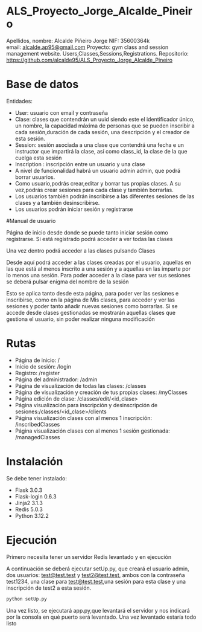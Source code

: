 # ALS_Proyecto_Jorge_Alcalde_Pineiro
Apellidos, nombre: Alcalde Piñeiro Jorge 
NIF: 35600364k	
email: alcalde.ap95@gmail.com
Proyecto:  gym class and session management website. Users,Classes,Sessions,Registrations.
Repositorio: https://github.com/alcalde95/ALS_Proyecto_Jorge_Alcalde_Pineiro




# Base de datos

Entidades:
- User: usuario con email y contraseña
- Clase: clases que contendrán un uuid siendo este el identificador único, un nombre, la capacidad máxima de personas que se pueden inscribir a cada sesión,duración de cada sesión, una descripción y el creador de esta sesión.
- Session: sesión asociada a una clase que contendrá una fecha e un instructor que impartirá la clase, así como class_id, la clase de la que cuelga esta sesión
- Inscription : inscripción entre un usuario y una clase
- A nivel de funcionalidad habrá un usuario admin admin, que podrá borrar usuarios.
- Como usuario,podrás crear,editar y borrar tus propias clases. A su vez,podrás crear sesiones para cada clase y también borrarlas.
- Los usuarios también podrán inscribirse a las diferentes sesiones de las clases y a también desinscribirse.
- Los usuarios podrán iniciar sesión y registrarse

#Manual de usuario


Página de inicio desde donde se puede tanto iniciar sesión como registrarse.
Si está registrado podrá acceder a ver todas las clases

Una vez dentro podrá acceder a las clases pulsando Clases

Desde aquí podrá acceder a las clases creadas por el usuario, aquellas en las que está al menos inscrito a una sesión y a aquellas en las imparte por lo menos una sesión. Para poder acceder a la clase para ver sus sesiones se deberá pulsar enigma del nombre de la sesión

Esto se aplica tanto desde esta página, para poder ver las sesiones e inscribirse, como en la página de Mis clases, para acceder y ver las sesiones y poder tanto añadir nuevas sesiones como borrarlas. Si se accede desde clases gestionadas se mostrarán aquellas clases que gestiona el usuario, sin poder realizar ninguna modificación

# Rutas

- Página de inicio: /
- Inicio de sesión: /login
- Registro: /register
- Página del administrador: /admin
- Página de visualización de todas las clases: /classes
- Página de visualización y creación de tus propias clases: /myClasses
- Página edición de clase: /classes/edit/<id_clase>
- Página visualización para inscripción y desinscripción de sesiones:/classes/<id_clase>/clients
- Página visualización clases con al menos 1 inscripción: /inscribedClasses
- Página visualización clases con al menos 1 sesión gestionada: /managedClasses

# Instalación

Se debe tener instalado:
- Flask 3.0.3
- Flask-login 0.6.3
- Jinja2 3.1.3
- Redis 5.0.3
- Python 3.12.2


# Ejecución

Primero necesita tener un servidor Redis levantado y en ejecución

A continuación se deberá ejecutar setUp.py, que creará el usuario admin, dos usuarios: test@test.test y test2@test.test, ambos con la contraseña test1234, una clase para test@test.test,una sesión para esta clase y una inscripción de test2 a esta sesión.
```py
python setUp.py
```
Una vez listo, se ejecutará app.py,que levantará el servidor y nos indicará por la consola en qué puerto será levantado. Una vez levantado estaría todo listo


